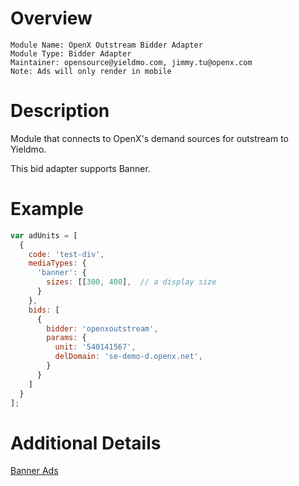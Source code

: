 # Overview

```
Module Name: OpenX Outstream Bidder Adapter
Module Type: Bidder Adapter
Maintainer: opensource@yieldmo.com, jimmy.tu@openx.com
Note: Ads will only render in mobile
```

# Description

Module that connects to OpenX's demand sources for outstream to Yieldmo.

This bid adapter supports Banner.

# Example
```javascript
var adUnits = [
  {
    code: 'test-div',
    mediaTypes: {
      'banner': {
        sizes: [[300, 400],  // a display size
      }
    },
    bids: [
      {
        bidder: 'openxoutstream',
        params: {
          unit: '540141567',
          delDomain: 'se-demo-d.openx.net',
        }
      }
    ]
  }
];
```

# Additional Details
[Banner Ads](https://docs.openx.com/Content/developers/containers/prebid-adapter.html)

